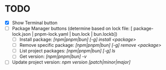 # TODO

- [x] Show Terminal button
- [ ] Package Manager buttons (determine based on lock file: [ package-lock.json | pnpm-lock.yaml | bun.lock | bun.lockb])
    - [ ] Install package: *[npm|pnpm|bun] [-g] install \<package\>*
    - [ ] Remove specific package: *[npm|pnpm|bun] [-g] remove \<package\>*
    - [ ] List project packages: *[npm|pnpm|bun] [-g] ls*
    - [ ] Get version: *[npm|pnpm|bun] -v*
- [ ] Update project version: *npm version [patch|minor|major]*